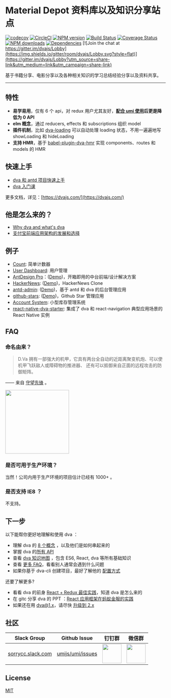 # Material Depot 资料库以及知识分享站点

[![codecov](https://codecov.io/gh/dvajs/dva/branch/master/graph/badge.svg)](https://codecov.io/gh/dvajs/dva)
[![CircleCI](https://circleci.com/gh/dvajs/dva.svg?style=svg)](https://circleci.com/gh/dvajs/dva)
[![NPM version](https://img.shields.io/npm/v/dva.svg?style=flat)](https://npmjs.org/package/dva)
[![Build Status](https://img.shields.io/travis/dvajs/dva.svg?style=flat)](https://travis-ci.org/dvajs/dva)
[![Coverage Status](https://img.shields.io/coveralls/dvajs/dva.svg?style=flat)](https://coveralls.io/r/dvajs/dva)
[![NPM downloads](http://img.shields.io/npm/dm/dva.svg?style=flat)](https://npmjs.org/package/dva)
[![Dependencies](https://david-dm.org/dvajs/dva/status.svg)](https://david-dm.org/dvajs/dva)
[![Join the chat at https://gitter.im/dvajs/Lobby](https://img.shields.io/gitter/room/dvajs/Lobby.svg?style=flat)](https://gitter.im/dvajs/Lobby?utm_source=share-link&utm_medium=link&utm_campaign=share-link)

基于书籍分享、电影分享以及各种相关知识的学习总结经验分享以及资料共享。

---

## 特性

- **易学易用**，仅有 6 个 api，对 redux 用户尤其友好，**[配合 umi 使用](https://umijs.org/guide/with-dva.html)后更是降低为 0 API**
- **elm 概念**，通过 reducers, effects 和 subscriptions 组织 model
- **插件机制**，比如 [dva-loading](https://github.com/dvajs/dva/tree/master/packages/dva-loading) 可以自动处理 loading 状态，不用一遍遍地写 showLoading 和 hideLoading
- **支持 HMR**，基于 [babel-plugin-dva-hmr](https://github.com/dvajs/babel-plugin-dva-hmr) 实现 components、routes 和 models 的 HMR

## 快速上手

- [dva 和 antd 项目快速上手](https://dvajs.com/guide/getting-started.html)
- [dva 入门课](https://dvajs.com/guide/introduce-class.html)

更多文档，详见：[https://dvajs.com/](https://dvajs.com/)

## 他是怎么来的？

- [Why dva and what's dva](https://github.com/dvajs/dva/issues/1)
- [支付宝前端应用架构的发展和选择](https://www.github.com/sorrycc/blog/issues/6)

## 例子

- [Count](https://stackblitz.com/edit/dva-example-count): 简单计数器
- [User Dashboard](https://github.com/dvajs/dva/tree/master/examples/user-dashboard): 用户管理
- [AntDesign Pro](https://github.com/ant-design/ant-design-pro)：([Demo](https://preview.pro.ant.design/))，开箱即用的中台前端/设计解决方案
- [HackerNews](https://github.com/dvajs/dva-hackernews): ([Demo](https://dvajs.github.io/dva-hackernews/))，HackerNews Clone
- [antd-admin](https://github.com/zuiidea/antd-admin): ([Demo](http://antd-admin.zuiidea.com/))，基于 antd 和 dva 的后台管理应用
- [github-stars](https://github.com/sorrycc/github-stars): ([Demo](http://sorrycc.github.io/github-stars/#/?_k=rmj86f))，Github Star 管理应用
- [Account System](https://github.com/yvanwangl/AccountSystem.git): 小型库存管理系统
- [react-native-dva-starter](https://github.com/nihgwu/react-native-dva-starter): 集成了 dva 和 react-navigation 典型应用场景的 React Native 实例

## FAQ

### 命名由来？

> D.Va 拥有一部强大的机甲，它具有两台全自动的近距离聚变机炮、可以使机甲飞跃敌人或障碍物的推进器、 还有可以抵御来自正面的远程攻击的防御矩阵。

—— 来自 [守望先锋](http://ow.blizzard.cn/heroes/overwatch-dva) 。

<img src="https://zos.alipayobjects.com/rmsportal/psagSCVHOKQVqqNjjMdf.jpg" width="200" height="200" />

### 是否可用于生产环境？

当然！公司内用于生产环境的项目估计已经有 1000+ 。

### 是否支持 IE8 ？

不支持。

## 下一步

以下能帮你更好地理解和使用 dva ：

- 理解 dva 的 [8 个概念](https://dvajs.com/guide/concepts.html) ，以及他们是如何串起来的
- 掌握 dva 的[所有 API](https://dvajs.com/api/)
- 查看 [dva 知识地图](https://dvajs.com/knowledgemap/) ，包含 ES6, React, dva 等所有基础知识
- 查看 [更多 FAQ](https://github.com/dvajs/dva/issues?q=is%3Aissue+is%3Aclosed+label%3Afaq)，看看别人通常会遇到什么问题
- 如果你基于 dva-cli 创建项目，最好了解他的 [配置方式](https://github.com/sorrycc/roadhog/blob/master/README_zh-cn.md#配置)

还要了解更多?

- 看看 dva 的前身 [React + Redux 最佳实践](https://github.com/sorrycc/blog/issues/1)，知道 dva 是怎么来的
- 在 gitc 分享 dva 的 PPT ：[React 应用框架在蚂蚁金服的实践](http://slides.com/sorrycc/dva)
- 如果还在用 dva@1.x，请尽快 [升级到 2.x](https://github.com/sorrycc/blog/issues/48)

## 社区

| Slack Group                                                                                                                                                                     | Github Issue                                            | 钉钉群                                                                                       | 微信群                                                                                      |
| ------------------------------------------------------------------------------------------------------------------------------------------------------------------------------- | ------------------------------------------------------- | -------------------------------------------------------------------------------------------- | ------------------------------------------------------------------------------------------- |
| [sorrycc.slack.com](https://join.slack.com/t/sorrycc/shared_invite/enQtNTUzMTYxNDQ5MzE4LTg1NjEzYWUwNDQzMWU3YjViYjcyM2RkZDdjMzE0NzIxMTg3MzIwMDM2YjUwNTZkNDdhNTY5ZTlhYzc1Nzk2NzI) | [umijs/umi/issues](https://github.com/umijs/umi/issues) | <img src="https://gw.alipayobjects.com/zos/rmsportal/jPXcQOlGLnylGMfrKdBz.jpg" width="60" /> | <img src="https://img.alicdn.com/tfs/TB13U6aF6DpK1RjSZFrXXa78VXa-752-974.jpg" width="60" /> |

## License

[MIT](https://tldrlegal.com/license/mit-license)
